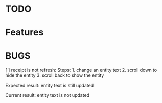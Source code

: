 # TODO

# Features

# BUGS

[ ] receipt is not refresh:
Steps:
    1. change an entity text
    2. scroll down to hide the entity
    3. scroll back to show the entity

Expected result:
    entity text is still updated

Current result:
    entity text is not updated